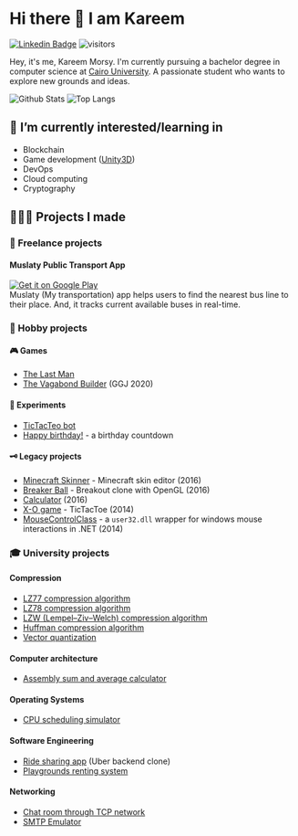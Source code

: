 # Hi there 👋 I am Kareem

[![Linkedin Badge](https://img.shields.io/badge/-kreemmorsy-blue?style=flat-square&logo=Linkedin&logoColor=white&link=https://www.linkedin.com/in/kreemmorsy/)](https://www.linkedin.com/in/kreemmorsy/)
![visitors](https://visitor-badge.laobi.icu/badge?page_id=kareemmax.kareemmax)

Hey, it's me, Kareem Morsy. I'm currently pursuing a bachelor degree in computer science at [Cairo University](https://cu.edu.eg/Home). A passionate student who wants to explore new grounds and ideas.

![Github Stats](https://github-readme-stats.vercel.app/api?username=KareemMAX&count_private=true&show_icons=true&include_all_commits=true&title_color=fff&icon_color=f9f9f9&text_color=9f9f9f&bg_color=151515)
![Top Langs](https://github-readme-stats.vercel.app/api/top-langs/?username=KareemMAX&layout=compact&title_color=fff&icon_color=f9f9f9&text_color=9f9f9f&bg_color=151515)

## 🌱 I’m currently interested/learning in

- Blockchain
- Game development ([Unity3D](https://unity.com/))
- DevOps
- Cloud computing
- Cryptography

## 👨🏻‍💻 Projects I made

### 💼 Freelance projects

#### Muslaty Public Transport App

[![Get it on Google Play](https://img.shields.io/badge/Get_it_on_Google_Play-black?style=flat-square&logo=googleplay)](https://play.google.com/store/apps/details?id=com.fmfortravels)  
Muslaty (My transportation) app helps users to find the nearest bus line to their place. And, it tracks current available buses in real-time.

### 🎨 Hobby projects

#### 🎮 Games

- [The Last Man](https://github.com/KareemMAX/LastMan)
- [The Vagabond Builder](https://github.com/KareemMAX/TheVagabondBuilder) (GGJ 2020)

#### 🧪 Experiments

- [TicTacTeo bot](https://github.com/KareemMAX/TicTacToe)
- [Happy birthday!](https://github.com/KareemMAX/happy-birthday) - a birthday countdown

#### 🗝 Legacy projects

- [Minecraft Skinner](https://github.com/KareemMAX/Minecraft-Skiner) - Minecraft skin editor (2016)
- [Breaker Ball](https://github.com/KareemMAX/Breaker-Ball) - Breakout clone with OpenGL (2016)
- [Calculator](https://github.com/KareemMAX/Calculator) (2016)
- [X-O game](https://github.com/KareemMAX/xo-game) - TicTacToe (2014)
- [MouseControlClass](https://github.com/KareemMAX/MouseControlClass) - a `user32.dll` wrapper for windows mouse interactions in .NET (2014)

### 🎓 University projects

#### Compression

- [LZ77 compression algorithm](https://github.com/KareemMAX/lz77)
- [LZ78 compression algorithm](https://github.com/KareemMAX/lz78)
- [LZW (Lempel–Ziv–Welch) compression algorithm](https://github.com/KareemMAX/lzw)
- [Huffman compression algorithm](https://github.com/mAshrafDawood/Huffman)
- [Vector quantization](https://github.com/KareemMAX/VectorQuantization)

#### Computer architecture

- [Assembly sum and average calculator](https://github.com/KareemMAX/Assemblyx86Assignment)

#### Operating Systems

- [CPU scheduling simulator](https://github.com/KareemMAX/CPUScheduling)

#### Software Engineering

- [Ride sharing app](https://github.com/KareemMAX/CarApp) (Uber backend clone)
- [Playgrounds renting system](https://github.com/KareemMAX/GoFo)

#### Networking

- [Chat room through TCP network](https://github.com/KareemMAX/ClientServer)
- [SMTP Emulator](https://github.com/KareemMAX/SMTP-Emulator)
